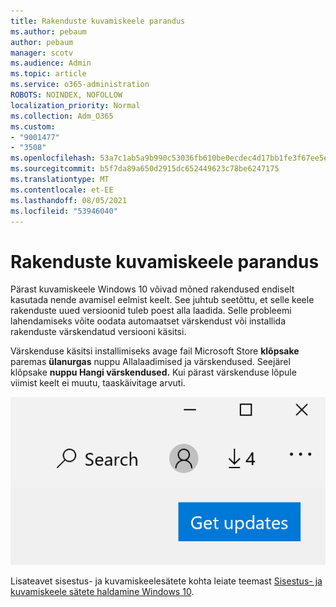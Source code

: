 ```yaml
---
title: Rakenduste kuvamiskeele parandus
ms.author: pebaum
author: pebaum
manager: scotv
ms.audience: Admin
ms.topic: article
ms.service: o365-administration
ROBOTS: NOINDEX, NOFOLLOW
localization_priority: Normal
ms.collection: Adm_O365
ms.custom:
- "9001477"
- "3508"
ms.openlocfilehash: 53a7c1ab5a9b990c53036fb610be0ecdec4d17bb1fe3f67ee5e6e2e0028cb55d
ms.sourcegitcommit: b5f7da89a650d2915dc652449623c78be6247175
ms.translationtype: MT
ms.contentlocale: et-EE
ms.lasthandoff: 08/05/2021
ms.locfileid: "53946040"
---
```

# <a name="fix-the-display-language-of-apps"></a>Rakenduste kuvamiskeele parandus

Pärast kuvamiskeele Windows 10 võivad mõned rakendused endiselt kasutada nende avamisel eelmist keelt. See juhtub seetõttu, et selle keele rakenduste uued versioonid tuleb poest alla laadida. Selle probleemi lahendamiseks võite oodata automaatset värskendust või installida rakenduste värskendatud versiooni käsitsi.

Värskenduse käsitsi installimiseks avage fail Microsoft Store **klõpsake** paremas **ülanurgas** nuppu Allalaadimised ja värskendused. Seejärel klõpsake **nuppu Hangi värskendused.** Kui pärast värskenduse lõpule viimist keelt ei muutu, taaskäivitage arvuti.

![Hankige värskendusi.](media/get-updates.png)

Lisateavet sisestus- ja kuvamiskeelesätete kohta leiate teemast [Sisestus- ja kuvamiskeele sätete haldamine Windows 10](https://support.microsoft.com/help/4027670/windows-10-add-and-switch-input-and-display-language-preferences).
